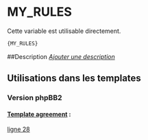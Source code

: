 # MY_RULES


Cette variable est utilisable directement.

```html
{MY_RULES}
```

##Description
[*Ajouter une description*](https://fa-tvars.appspot.com/var/MY_RULES)

## Utilisations dans les templates

### Version phpBB2

#### [Template agreement](subsilver/agreement.md#readme) : 
[ligne 28](../tpl/src/subsilver/agreement.tpl#L28)